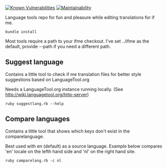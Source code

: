[![Known Vulnerabilities](https://snyk.io/test/github/sexybiggetje/ifme-languagetools/badge.svg)](https://snyk.io/test/github/sexybiggetje/ifme-languagetools)
[![Maintainability](https://api.codeclimate.com/v1/badges/6e8f9a0185eecd01d251/maintainability)](https://codeclimate.com/github/sexybiggetje/ifme-languagetools/maintainability)

Language tools repo for fun and pleasure while editing translations for if me.

```
bundle install
```

Most tools require a path to your ifme checkout. I've set ../ifme as the default, provide --path if you need a different path.

## Suggest language
Contains a little tool to check if me translation files for better style suggestions based on LanguageTool.org

Needs a LanguageTool.org instance running locally. (See http://wiki.languagetool.org/http-server)

```
ruby suggestlang.rb --help
```

## Compare languages
Contains a little tool that shows which keys don't exist in the comparelanguage.

Best used with en (default) as a source language. Example below compares 'en' locale on the lefth hand side and 'nl' on the right hand site.

```
ruby comparelang.rb -c nl
```